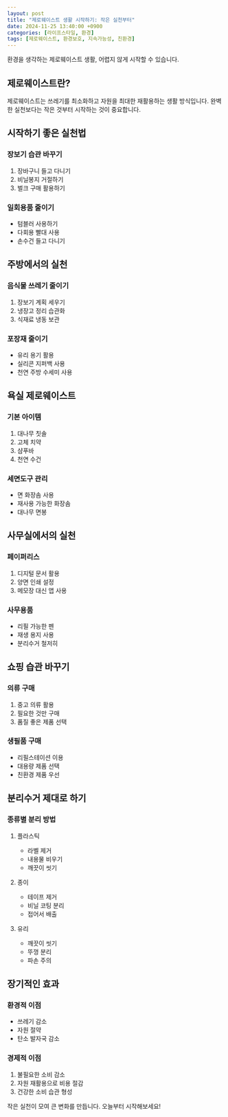 ```yaml
---
layout: post
title: "제로웨이스트 생활 시작하기: 작은 실천부터"
date: 2024-11-25 13:40:00 +0900
categories: [라이프스타일, 환경]
tags: [제로웨이스트, 환경보호, 지속가능성, 친환경]
---
```


환경을 생각하는 제로웨이스트 생활, 어렵지 않게 시작할 수 있습니다.

## 제로웨이스트란?

제로웨이스트는 쓰레기를 최소화하고 자원을 최대한 재활용하는 생활 방식입니다. 완벽한 실천보다는 작은 것부터 시작하는 것이 중요합니다.

## 시작하기 좋은 실천법

### 장보기 습관 바꾸기
1. 장바구니 들고 다니기
2. 비닐봉지 거절하기
3. 벌크 구매 활용하기

### 일회용품 줄이기
- 텀블러 사용하기
- 다회용 빨대 사용
- 손수건 들고 다니기

## 주방에서의 실천

### 음식물 쓰레기 줄이기
1. 장보기 계획 세우기
2. 냉장고 정리 습관화
3. 식재료 냉동 보관

### 포장재 줄이기
- 유리 용기 활용
- 실리콘 지퍼백 사용
- 천연 주방 수세미 사용

## 욕실 제로웨이스트

### 기본 아이템
1. 대나무 칫솔
2. 고체 치약
3. 샴푸바
4. 천연 수건

### 세면도구 관리
- 면 화장솜 사용
- 재사용 가능한 화장솜
- 대나무 면봉

## 사무실에서의 실천

### 페이퍼리스
1. 디지털 문서 활용
2. 양면 인쇄 설정
3. 메모장 대신 앱 사용

### 사무용품
- 리필 가능한 펜
- 재생 용지 사용
- 분리수거 철저히

## 쇼핑 습관 바꾸기

### 의류 구매
1. 중고 의류 활용
2. 필요한 것만 구매
3. 품질 좋은 제품 선택

### 생필품 구매
- 리필스테이션 이용
- 대용량 제품 선택
- 친환경 제품 우선

## 분리수거 제대로 하기

### 종류별 분리 방법
1. 플라스틱
   - 라벨 제거
   - 내용물 비우기
   - 깨끗이 씻기

2. 종이
   - 테이프 제거
   - 비닐 코팅 분리
   - 접어서 배출

3. 유리
   - 깨끗이 씻기
   - 뚜껑 분리
   - 파손 주의

## 장기적인 효과

### 환경적 이점
- 쓰레기 감소
- 자원 절약
- 탄소 발자국 감소

### 경제적 이점
1. 불필요한 소비 감소
2. 자원 재활용으로 비용 절감
3. 건강한 소비 습관 형성

작은 실천이 모여 큰 변화를 만듭니다. 오늘부터 시작해보세요!
